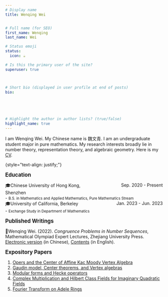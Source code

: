 ```yaml
---
# Display name
title: Wenqing Wei


# Full name (for SEO)
first_name: Wenqing 
last_name: Wei

# Status emoji
status:
  icon: ☕️

# Is this the primary user of the site?
superuser: true



# Short bio (displayed in user profile at end of posts)
bio: 

   



# Highlight the author in author lists? (true/false)
highlight_name: true
---
```


I am Wenqing Wei. My Chinese name is <span style="font-family: '楷体';">魏文青</span>. I am an undergraduate student major in pure mathematics. My research interests broadly lie in number theory, representation theory, and algebraic geometry. Here is my [CV](CV.pdf).  
 
{style="text-align: justify;"}

<span style="font-size: larger;"><strong>Education</strong></span> 

 <div style="display: flex;">
    <div style="flex: 1; text-align: left;">🎓Chinese University of Hong Kong, Shenzhen</div>
    <div style="flex: 1; text-align: right;">Sep. 2020 - Present</div>
</div>
- <small>B.S. in Mathematics and Applied Mathematics, Pure Mathematics Stream</small>
 <div style="display: flex;">
    <div style="flex: 1; text-align: left;">🎓University of California, Berkeley</div>
    <div style="flex: 1; text-align: right;"> Jan. 2023 - Jun. 2023 </div>
</div>
- <small>Exchange Study in Department of Mathematics</small>


<span style="font-size: larger;"><strong>Published Writings</strong></span>

📖Wenqing Wei. (2022). *Congruence Problems in Number Sequences*, Mathematical Olympiad Expert
Lectures, Zhejiang University Press. [Electronic version](Congruence.pdf) (in Chinese), [Contents](Contents.pdf) (in English).

<span style="font-size: larger;"><strong>Expository Papers</strong></span>

1. [Opers and the Center of Affine Kac Moody Vertex Algebra](Opers.pdf)
2. [Gaudin model, Center theorems, and Vertex algebras](Gaudin.pdf)
3. [Modular forms and Hecke operators](Modular.pdf)
4. [Complex Multiplication and Hilbert Class Fields for Imaginary Quadratic Fields](Complex.pdf)
5. [Fourier Transform on Adele Rings](Fourier.pdf)

